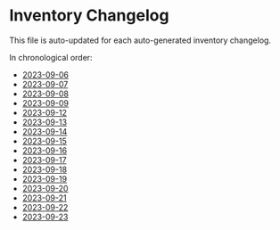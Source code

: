 # Inventory Changelog

This file is auto-updated for each auto-generated inventory changelog.

In chronological order:
- [2023-09-06](./2023-09-06)
- [2023-09-07](./2023-09-07)
- [2023-09-08](./2023-09-08)
- [2023-09-09](./2023-09-09)
- [2023-09-12](./2023-09-12)
- [2023-09-13](./2023-09-13)
- [2023-09-14](./2023-09-14)
- [2023-09-15](./2023-09-15)
- [2023-09-16](./2023-09-16)
- [2023-09-17](./2023-09-17)
- [2023-09-18](./2023-09-18)
- [2023-09-19](./2023-09-19)
- [2023-09-20](./2023-09-20)
- [2023-09-21](./2023-09-21)
- [2023-09-22](./2023-09-22)
- [2023-09-23](./2023-09-23)
